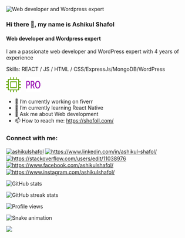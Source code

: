 ![Web developer and Wordpress expert](https://media.licdn.com/dms/image/C5616AQGOA6IXpX7hxg/profile-displaybackgroundimage-shrink_350_1400/0/1663010314115?e=1689206400&v=beta&t=7BCB-8rNPVprAOTltqZhtkJ0MXo2T-o2ipv19wCxcMI)

### Hi there 👋, my name is Ashikul Shafol
#### Web developer and Wordpress expert


I am a passionate web developer and WordPress expert with 4 years of experience

Skills:  REACT / JS / HTML / CSS/ExpressJs/MongoDB/WordPress

<a href='https://docs.github.com/en/developers'><img src='https://raw.githubusercontent.com/acervenky/animated-github-badges/master/assets/devbadge.gif' width='40' height='40'></a> <a href='https://github.com/pricing'><img src='https://raw.githubusercontent.com/acervenky/animated-github-badges/master/assets/pro.gif' width='40' height='40'></a> 

- 🔭 I’m currently working on fiverr 
- 🌱 I’m currently learning React Native 
- 💬 Ask me about Web development 
- 📫 How to reach me: https://shofoll.com/ 


<h3 align="left">Connect with me:</h3>
<p align="left">
<a href="https://twitter.com/ashikulshafol" target="blank"><img align="center" src="https://raw.githubusercontent.com/rahuldkjain/github-profile-readme-generator/master/src/images/icons/Social/twitter.svg" alt="ashikulshafol" height="30" width="40" /></a>
<a href="https://linkedin.com/in/https://www.linkedin.com/in/ashikul-shafol/" target="blank"><img align="center" src="https://raw.githubusercontent.com/rahuldkjain/github-profile-readme-generator/master/src/images/icons/Social/linked-in-alt.svg" alt="https://www.linkedin.com/in/ashikul-shafol/" height="30" width="40" /></a>
<a href="https://stackoverflow.com/users/https://stackoverflow.com/users/edit/11038976" target="blank"><img align="center" src="https://raw.githubusercontent.com/rahuldkjain/github-profile-readme-generator/master/src/images/icons/Social/stack-overflow.svg" alt="https://stackoverflow.com/users/edit/11038976" height="30" width="40" /></a>
<a href="https://fb.com/https://www.facebook.com/ashikulshafol/" target="blank"><img align="center" src="https://raw.githubusercontent.com/rahuldkjain/github-profile-readme-generator/master/src/images/icons/Social/facebook.svg" alt="https://www.facebook.com/ashikulshafol/" height="30" width="40" /></a>
<a href="https://instagram.com/https://www.instagram.com/ashikulshafol/" target="blank"><img align="center" src="https://raw.githubusercontent.com/rahuldkjain/github-profile-readme-generator/master/src/images/icons/Social/instagram.svg" alt="https://www.instagram.com/ashikulshafol/" height="30" width="40" /></a>
</p> 



![GitHub stats](https://github-readme-stats.vercel.app/api?username=shofol1&show_icons=true&count_private=true)  


![GitHub streak stats](https://github-readme-streak-stats.herokuapp.com/?user=shofol1)  

![Profile views](https://gpvc.arturio.dev/shofol1)  

![Snake animation](https://github.com/thepiyushmalhotra/thepiyushmalhotra/blob/output/github-contribution-grid-snake.svg)



 <img src="https://activity-graph.herokuapp.com/graph?username=shofol1&theme=xcode" />
